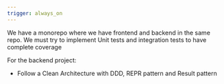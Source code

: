 ```yaml
---
trigger: always_on
---
```


We have a monorepo where we have frontend and backend in the same repo.
 We must try to implement Unit tests and integration tests to have complete coverage

For the backend project:
- Follow a Clean Architecture with DDD, REPR pattern and Result pattern
